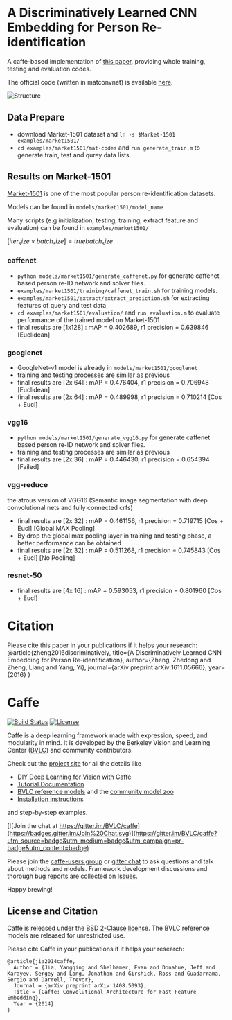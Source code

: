 # A Discriminatively Learned CNN Embedding for Person Re-identification

A caffe-based implementation of [this paper](https://arxiv.org/abs/1611.05666),
providing whole training, testing and evaluation codes.

The official code (written in matconvnet) is available [here](https://github.com/layumi/2016_person_re-ID).

![Structure](https://github.com/D-X-Y/caffe-reid/blob/master/figures/person-re-identification-struct.png)

## Data Prepare
- download Market-1501 dataset and `ln -s $Market-1501 examples/market1501/`
- `cd examples/market1501/mat-codes` and `run generate_train.m` to generate train, test and qurey data lists.

## Results on Market-1501

[Market-1501](http://liangzheng.com.cn/Project/state_of_the_art_market1501.html) is one of the most popular person re-identification datasets.

Models can be found in `models/market1501/model_name`

Many scripts (e.g initialization, testing, training, extract feature and evaluation) can be found in `examples/market1501/`

$[iter_size \times batch_size] = true batch_size$

### caffenet
- `python models/market1501/generate_caffenet.py` for generate caffenet based person re-ID network and solver files.
- `examples/market1501/training/caffenet_train.sh` for training models.
- `examples/market1501/extract/extract_prediction.sh` for extracting features of query and test data
- `cd examples/market1501/evaluation/` and `run evaluation.m` to evaluate performance of the trained model on Market-1501
- final results are [1x128] : mAP = 0.402689, r1 precision = 0.639846 [Euclidean]

### googlenet
- GoogleNet-v1 model is already in `models/market1501/googlenet`
- training and testing processes are similar as previous
- final results are [2x 64] : mAP = 0.476404, r1 precision = 0.706948 [Euclidean]
- final results are [2x 64] : mAP = 0.489998, r1 precision = 0.710214 [Cos + Eucl]

### vgg16
- `python models/market1501/generate_vgg16.py` for generate caffenet based person re-ID network and solver files.
- training and testing processes are similar as previous
- final results are [2x 36] : mAP = 0.446430, r1 precision = 0.654394 [Failed]

### vgg-reduce
the atrous version of VGG16 (Semantic image segmentation with deep convolutional nets and fully connected crfs)
- final results are [2x 32] : mAP = 0.461156, r1 precision = 0.719715 [Cos + Eucl] [Global MAX Pooling]
- By drop the global max pooling layer in training and testing phase, a better performance can be obtained
- final results are [2x 32] : mAP = 0.511268, r1 precision = 0.745843 [Cos + Eucl] [No Pooling]

### resnet-50
- final results are [4x 16] : mAP = 0.593053, r1 precision = 0.801960 [Cos + Eucl]

# Citation
Please cite this paper in your publications if it helps your research:
@article{zheng2016discriminatively,
  title={A Discriminatively Learned CNN Embedding for Person Re-identification},
  author={Zheng, Zhedong and Zheng, Liang and Yang, Yi},
  journal={arXiv preprint arXiv:1611.05666},
  year={2016}
}

# Caffe

[![Build Status](https://travis-ci.org/BVLC/caffe.svg?branch=master)](https://travis-ci.org/BVLC/caffe)
[![License](https://img.shields.io/badge/license-BSD-blue.svg)](LICENSE)

Caffe is a deep learning framework made with expression, speed, and modularity in mind.
It is developed by the Berkeley Vision and Learning Center ([BVLC](http://bvlc.eecs.berkeley.edu)) and community contributors.

Check out the [project site](http://caffe.berkeleyvision.org) for all the details like

- [DIY Deep Learning for Vision with Caffe](https://docs.google.com/presentation/d/1UeKXVgRvvxg9OUdh_UiC5G71UMscNPlvArsWER41PsU/edit#slide=id.p)
- [Tutorial Documentation](http://caffe.berkeleyvision.org/tutorial/)
- [BVLC reference models](http://caffe.berkeleyvision.org/model_zoo.html) and the [community model zoo](https://github.com/BVLC/caffe/wiki/Model-Zoo)
- [Installation instructions](http://caffe.berkeleyvision.org/installation.html)

and step-by-step examples.

[![Join the chat at https://gitter.im/BVLC/caffe](https://badges.gitter.im/Join%20Chat.svg)](https://gitter.im/BVLC/caffe?utm_source=badge&utm_medium=badge&utm_campaign=pr-badge&utm_content=badge)

Please join the [caffe-users group](https://groups.google.com/forum/#!forum/caffe-users) or [gitter chat](https://gitter.im/BVLC/caffe) to ask questions and talk about methods and models.
Framework development discussions and thorough bug reports are collected on [Issues](https://github.com/BVLC/caffe/issues).

Happy brewing!

## License and Citation

Caffe is released under the [BSD 2-Clause license](https://github.com/BVLC/caffe/blob/master/LICENSE).
The BVLC reference models are released for unrestricted use.

Please cite Caffe in your publications if it helps your research:

    @article{jia2014caffe,
      Author = {Jia, Yangqing and Shelhamer, Evan and Donahue, Jeff and Karayev, Sergey and Long, Jonathan and Girshick, Ross and Guadarrama, Sergio and Darrell, Trevor},
      Journal = {arXiv preprint arXiv:1408.5093},
      Title = {Caffe: Convolutional Architecture for Fast Feature Embedding},
      Year = {2014}
    }
